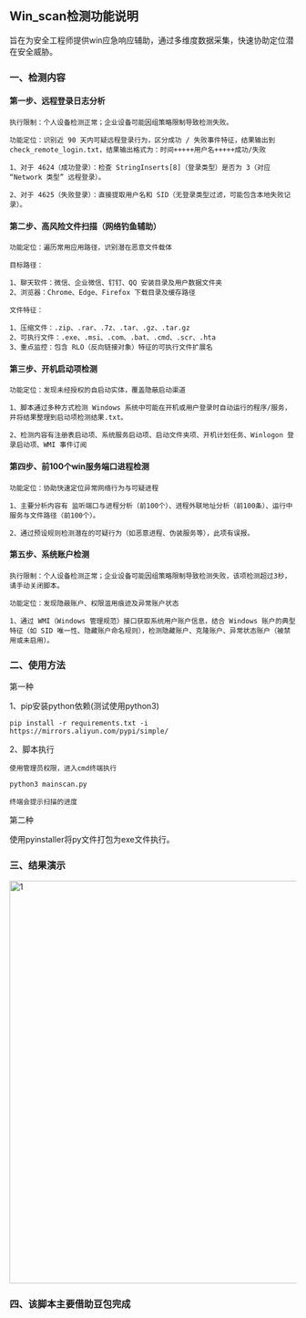 ## Win_scan检测功能说明
旨在为安全工程师提供win应急响应辅助，通过多维度数据采集，快速协助定位潜在安全威胁。
### 一、检测内容
#### 第一步、远程登录日志分析

    执行限制：个人设备检测正常；企业设备可能因组策略限制导致检测失败。
    
    功能定位：识别近 90 天内可疑远程登录行为，区分成功 / 失败事件特征，结果输出到check_remote_login.txt，结果输出格式为：时间+++++用户名+++++成功/失败
    
    1、对于 4624（成功登录）：检查 StringInserts[8]（登录类型）是否为 3（对应 “Network 类型” 远程登录）。
    
    2、对于 4625（失败登录）：直接提取用户名和 SID（无登录类型过滤，可能包含本地失败记录）。

#### 第二步、高风险文件扫描（网络钓鱼辅助）

    功能定位：遍历常用应用路径，识别潜在恶意文件载体
    
    目标路径：

    1、聊天软件：微信、企业微信、钉钉、QQ 安装目录及用户数据文件夹
    2、浏览器：Chrome、Edge、Firefox 下载目录及缓存路径

    文件特征：

    1、压缩文件：.zip、.rar、.7z、.tar、.gz、.tar.gz
    2、可执行文件：.exe、.msi、.com、.bat、.cmd、.scr、.hta
    3、重点监控：包含 RLO（反向链接对象）特征的可执行文件扩展名

#### 第三步、开机启动项检测

    功能定位：发现未经授权的自启动实体，覆盖隐蔽启动渠道

    1、脚本通过多种方式检测 Windows 系统中可能在开机或用户登录时自动运行的程序/服务，并将结果整理到启动项检测结果.txt。

    2、检测内容有注册表启动项、系统服务启动项、启动文件夹项、开机计划任务、Winlogon 登录启动项、WMI 事件订阅

#### 第四步、前100个win服务端口进程检测

    功能定位：协助快速定位异常网络行为与可疑进程

    1、主要分析内容有 监听端口与进程分析（前100个）、进程外联地址分析（前100条）、运行中服务与文件路径（前100个）。

    2、通过预设规则检测潜在的可疑行为（如恶意进程、伪装服务等），此项有误报。

#### 第五步、系统账户检测

    执行限制：个人设备检测正常；企业设备可能因组策略限制导致检测失败，该项检测超过3秒，请手动关闭脚本。

    功能定位：发现隐蔽账户、权限滥用痕迹及异常账户状态

    1、通过 WMI（Windows 管理规范）接口获取系统用户账户信息，结合 Windows 账户的典型特征（如 SID 唯一性、隐藏账户命名规则），检测隐藏账户、克隆账户、异常状态账户（被禁用或未启用）。


### 二、使用方法
第一种

1、pip安装python依赖(测试使用python3)
```
pip install -r requirements.txt -i https://mirrors.aliyun.com/pypi/simple/
```

2、脚本执行

```
使用管理员权限，进入cmd终端执行

python3 mainscan.py

终端会提示扫描的进度
```

第二种

使用pyinstaller将py文件打包为exe文件执行。

### 三、结果演示

<img width="706" alt="1" src="https://github.com/user-attachments/assets/6184a90e-66d2-42b7-90ce-41732965ddd2" />


### 四、该脚本主要借助豆包完成
